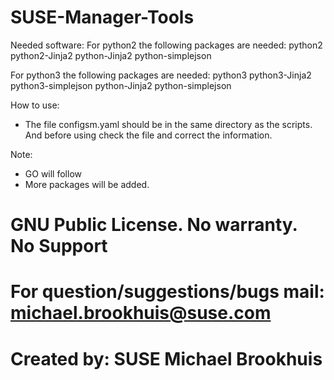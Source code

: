 # SUSE-Manager-Tools

Needed software:
For python2 the following packages are needed:
python2 
python2-Jinja2
python-Jinja2
python-simplejson

For python3 the following packages are needed:
python3
python3-Jinja2
python3-simplejson
python-Jinja2
python-simplejson


How to use:
- The file configsm.yaml should be in the same directory as the scripts. And before using check the file and correct the information.



Note:
- GO will follow
- More packages will be added.


# GNU Public License. No warranty. No Support 
# For question/suggestions/bugs mail: michael.brookhuis@suse.com
# Created by: SUSE Michael Brookhuis



